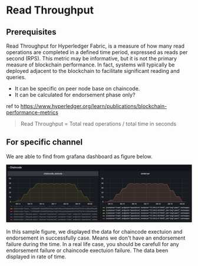 # Read Throughput

## Prerequisites
Read Throughput for Hyperledger Fabric, is a measure of how many read operations are completed in a defined time period, expressed as reads per second (RPS). This metric may be informative, but it is not the primary measure of blockchain performance. In fact, systems will typically be deployed adjacent to the blockchain to facilitate significant reading and queries.
- It can be specific on peer node base on chaincode.
- It can be calculated for endorsement phase only?

ref to https://www.hyperledger.org/learn/publications/blockchain-performance-metrics

> Read Throughput = Total read operations / total time in seconds

## For specific channel
We are able to find from grafana dashboard as figure below. 

![Show Read Throughput for specific channel](../images/ReadThroughput.png "Show Read Throughput for specific channel")

In this sample figure, we displayed the data for chaincode exectuion and endorsement in successfully case. Means we don't have an endorsement failure during the time.
In a real life case, you should be carefull for any endorsement failure or chaincode exectuion failure. The data been displayed in rate of time.